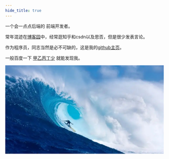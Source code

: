 ```yaml
---
hide_title: true
---
```


一个会一点点后端的 前端开发者。     

<div style={{backgroundColor: 'rgb(251 239 253)', padding: 10, borderRadius: 10}}>

常年混迹在[博客园](https://www.cnblogs.com/dingshaohua/)中，经常逛知乎和csdn以及思否，但是很少发表言论。

作为程序员，同志当然是必不可缺的，这是我的[github主页](https://github.com/dshvv)。

一般百度一下 [甲乙丙丁少](https://www.baidu.com/s?wd=甲乙丙丁少) 就能发现我。

![tu](/img/life/1.1.jpg)
</div>